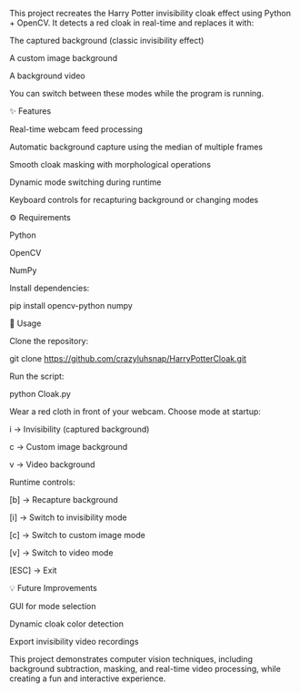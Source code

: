 This project recreates the Harry Potter invisibility cloak effect using Python + OpenCV. It detects a red cloak in real-time and replaces it with:

The captured background (classic invisibility effect)

A custom image background

A background video

You can switch between these modes while the program is running.

✨ Features

Real-time webcam feed processing

Automatic background capture using the median of multiple frames

Smooth cloak masking with morphological operations

Dynamic mode switching during runtime

Keyboard controls for recapturing background or changing modes

⚙️ Requirements

Python

OpenCV

NumPy

Install dependencies:

pip install opencv-python numpy

🚀 Usage

Clone the repository:

git clone https://github.com/crazyluhsnap/HarryPotterCloak.git


Run the script:

python Cloak.py


Wear a red cloth in front of your webcam. Choose mode at startup:

i → Invisibility (captured background)

c → Custom image background

v → Video background

Runtime controls:

[b] → Recapture background

[i] → Switch to invisibility mode

[c] → Switch to custom image mode

[v] → Switch to video mode

[ESC] → Exit

💡 Future Improvements

GUI for mode selection

Dynamic cloak color detection

Export invisibility video recordings

This project demonstrates computer vision techniques, including background subtraction, masking, and real-time video processing, while creating a fun and interactive experience.
